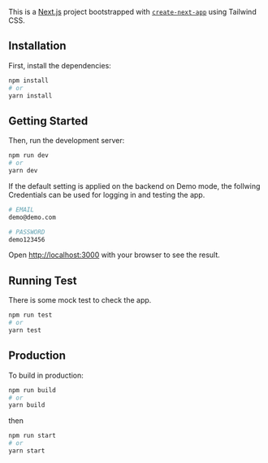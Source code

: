 This is a [Next.js](https://nextjs.org/) project bootstrapped with [`create-next-app`](https://github.com/vercel/next.js/tree/canary/packages/create-next-app) using Tailwind CSS.

## Installation

First, install the dependencies:

```bash
npm install
# or
yarn install
```

## Getting Started

Then, run the development server:

```bash
npm run dev
# or
yarn dev
```

If the default setting is applied on the backend on Demo mode, the follwing Credentials can be used for logging in and testing the app.

```Bash
# EMAIL
demo@demo.com

# PASSWORD
demo123456
```

Open [http://localhost:3000](http://localhost:3000) with your browser to see the result.

## Running Test

There is some mock test to check the app.

```bash
npm run test
# or
yarn test
```

## Production

To build in production:

```bash
npm run build
# or
yarn build
```

then

```bash
npm run start
# or
yarn start
```